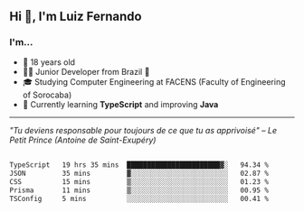 <h2>Hi 👋, I'm Luiz Fernando</h2>

### I'm...
* 🤟 18 years old
* 👨‍💻 Junior Developer from Brazil 💚
* 🎓 Studying Computer Engineering at FACENS (Faculty of Engineering of Sorocaba)
* 🔭 Currently learning **TypeScript** and improving **Java**

---

_"Tu deviens responsable pour toujours de ce que tu as apprivoisé" – Le Petit Prince (Antoine de Saint-Exupéry)_

##

<!--START_SECTION:waka-->

```txt
TypeScript   19 hrs 35 mins  ███████████████████████▓░   94.34 %
JSON         35 mins         ▓░░░░░░░░░░░░░░░░░░░░░░░░   02.87 %
CSS          15 mins         ▒░░░░░░░░░░░░░░░░░░░░░░░░   01.23 %
Prisma       11 mins         ▒░░░░░░░░░░░░░░░░░░░░░░░░   00.95 %
TSConfig     5 mins          ░░░░░░░░░░░░░░░░░░░░░░░░░   00.41 %
```

<!--END_SECTION:waka-->
